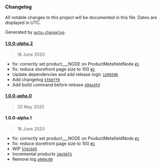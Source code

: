 ### Changelog

All notable changes to this project will be documented in this file. Dates are displayed in UTC.

Generated by [`auto-changelog`](https://github.com/CookPete/auto-changelog).

#### [1.0.0-alpha.2](https://github.com/dignified-org/gatsby-source-shopify-incremental/compare/1.0.0-apha.0...1.0.0-alpha.2)

> 18 June 2020

- fix: correctly set product___NODE on ProductMetafieldNode [`#1`](https://github.com/dignified-org/gatsby-source-shopify-incremental/pull/1)
- fix: reduce storefront page size to 100 [`#2`](https://github.com/dignified-org/gatsby-source-shopify-incremental/pull/2)
- Update dependencies and add release logic [`1209396`](https://github.com/dignified-org/gatsby-source-shopify-incremental/commit/1209396aeb00ad410c72e471ed55f9b672ee7865)
- Add changelog [`5fb0ff9`](https://github.com/dignified-org/gatsby-source-shopify-incremental/commit/5fb0ff9d61b446dd98f6cc3208eb66dccc17b7c2)
- Add build command before release [`494edfd`](https://github.com/dignified-org/gatsby-source-shopify-incremental/commit/494edfd8ef61cdf293854932f46d10211a805184)

#### [1.0.0-apha.0](https://github.com/dignified-org/gatsby-source-shopify-incremental/compare/1.0.0-alpha.1...1.0.0-apha.0)

> 20 May 2020

#### 1.0.0-alpha.1

> 18 June 2020

- fix: correctly set product___NODE on ProductMetafieldNode [`#1`](https://github.com/dignified-org/gatsby-source-shopify-incremental/pull/1)
- fix: reduce storefront page size to 100 [`#2`](https://github.com/dignified-org/gatsby-source-shopify-incremental/pull/2)
- WIP [`5fdcbd5`](https://github.com/dignified-org/gatsby-source-shopify-incremental/commit/5fdcbd547a04a9efdf249c3b64cbaf0437d2edc6)
- Incremental products [`34e56f5`](https://github.com/dignified-org/gatsby-source-shopify-incremental/commit/34e56f54b26fe37e01eff8c84503b0674ce49012)
- Remove log [`a949c00`](https://github.com/dignified-org/gatsby-source-shopify-incremental/commit/a949c00b153788c4544de6d04f4320f850c4c0f8)
